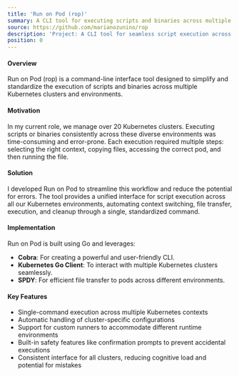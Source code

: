 ```yaml
---
title: 'Run on Pod (rop)'
summary: A CLI tool for executing scripts and binaries across multiple Kubernetes clusters
source: https://github.com/marianozunino/rop
description: 'Project: A CLI tool for seamless script execution across numerous Kubernetes environments'
position: 0
---
```


#### Overview
Run on Pod (rop) is a command-line interface tool designed to simplify and standardize the execution of scripts and binaries across multiple Kubernetes clusters and environments.

#### Motivation
In my current role, we manage over 20 Kubernetes clusters. Executing scripts or binaries consistently across these diverse environments was time-consuming and error-prone. Each execution required multiple steps: selecting the right context, copying files, accessing the correct pod, and then running the file.


#### Solution
I developed Run on Pod to streamline this workflow and reduce the potential for errors.
The tool provides a unified interface for script execution across all our Kubernetes environments, automating context switching, file transfer, execution, and cleanup through a single, standardized command.

#### Implementation
Run on Pod is built using Go and leverages:
- **Cobra**: For creating a powerful and user-friendly CLI.
- **Kubernetes Go Client**: To interact with multiple Kubernetes clusters seamlessly.
- **SPDY**: For efficient file transfer to pods across different environments.

#### Key Features
- Single-command execution across multiple Kubernetes contexts
- Automatic handling of cluster-specific configurations
- Support for custom runners to accommodate different runtime environments
- Built-in safety features like confirmation prompts to prevent accidental executions
- Consistent interface for all clusters, reducing cognitive load and potential for mistakes
